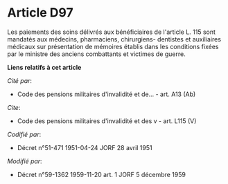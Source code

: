 # Article D97

Les paiements des soins délivrés aux bénéficiaires de l'article L. 115 sont mandatés aux médecins, pharmaciens, chirurgiens-
dentistes et auxiliaires médicaux sur présentation de mémoires établis dans les conditions fixées par le ministre des anciens
combattants et victimes de guerre.

**Liens relatifs à cet article**

_Cité par_:

  - Code des pensions militaires d'invalidité et de... - art. A13 (Ab)

_Cite_:

  - Code des pensions militaires d'invalidité et des v - art. L115 (V)

_Codifié par_:

  - Décret n°51-471 1951-04-24 JORF 28 avril 1951

_Modifié par_:

  - Décret n°59-1362 1959-11-20 art. 1 JORF 5 décembre 1959
